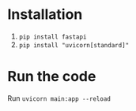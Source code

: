 
# Installation

1. `pip install fastapi`
2. `pip install "uvicorn[standard]"`

# Run the code

Run `uvicorn main:app --reload`